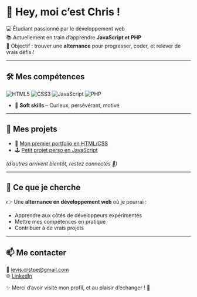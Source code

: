 # 👋 Hey, moi c’est Chris !

💻 Étudiant passionné par le développement web  
📚 Actuellement en train d’apprendre **JavaScript et PHP**  
🚀 Objectif : trouver une **alternance** pour progresser, coder, et relever de vrais défis !  

---

## 🛠️ Mes compétences
![HTML5](https://img.shields.io/badge/HTML5-E34F26?style=for-the-badge&logo=html5&logoColor=white)
![CSS3](https://img.shields.io/badge/CSS3-1572B6?style=for-the-badge&logo=css3&logoColor=white)
![JavaScript](https://img.shields.io/badge/JavaScript-F7DF1E?style=for-the-badge&logo=javascript&logoColor=black)
![PHP](https://img.shields.io/badge/PHP-777BB4?style=for-the-badge&logo=php&logoColor=white)
- 🧠 **Soft skills** – Curieux, persévérant, motivé  

---

## 📂 Mes projets
- 🎨 [Mon premier portfolio en HTML/CSS](coming_soon)  
- 🕹️ [Petit projet perso en JavaScript](coming_soon)  

*(d’autres arrivent bientôt, restez connectés 👀)*  

---

## 🎯 Ce que je cherche
👉 Une **alternance en développement web** où je pourrai :  
- Apprendre aux côtés de développeurs expérimentés  
- Mettre mes compétences en pratique  
- Contribuer à de vrais projets  

---

## 📫 Me contacter
📩 levis.crstpe@gmail.com  
🌐 [LinkedIn](lien_a_rajouter)  

✨ Merci d’avoir visité mon profil, et au plaisir d’échanger ! 🚀
